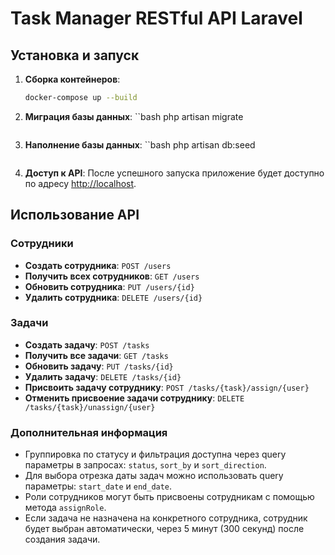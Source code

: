 # Task Manager RESTful API Laravel

## Установка и запуск

1. **Сборка контейнеров**:
   ```bash
   docker-compose up --build
   ```

2. **Миграция базы данных**:
    ``bash
    php artisan migrate
    ```

3. **Наполнение базы данных**:
    ``bash
    php artisan db:seed
    ```

2. **Доступ к API**:
   После успешного запуска приложение будет доступно по адресу [http://localhost](http://localhost).

## Использование API

### Сотрудники

- **Создать сотрудника**: `POST /users`
- **Получить всех сотрудников**: `GET /users`
- **Обновить сотрудника**: `PUT /users/{id}`
- **Удалить сотрудника**: `DELETE /users/{id}`

### Задачи

- **Создать задачу**: `POST /tasks`
- **Получить все задачи**: `GET /tasks`
- **Обновить задачу**: `PUT /tasks/{id}`
- **Удалить задачу**: `DELETE /tasks/{id}`
- **Присвоить задачу сотруднику**: `POST /tasks/{task}/assign/{user}`
- **Отменить присвоение задачи сотруднику**: `DELETE /tasks/{task}/unassign/{user}`

### Дополнительная информация

- Группировка по статусу и фильтрация доступна через query параметры в запросах: `status`, `sort_by` и `sort_direction`.
- Для выбора отрезка даты задач можно использовать query параметры: `start_date` и `end_date`.
- Роли сотрудников могут быть присвоены сотрудникам с помощью метода `assignRole`.
- Если задача не назначена на конкретного сотрудника, сотрудник будет выбран автоматически, через 5 минут (300 секунд) после создания задачи.

